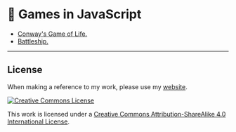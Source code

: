 # 🎲 Games in JavaScript

* [Conway's Game of Life. ](http://bt3gl.github.io/projects_page/gameoflife/gameoflife.html)
* [Battleship. ](http://bt3gl.github.io/projects_page/battleship/battleship.html)


----


## License

When making a reference to my work, please use my [website](http://bt3gl.github.io/index.html).

<a rel="license" href="http://creativecommons.org/licenses/by-sa/4.0/"><img alt="Creative Commons License" style="border-width:0" src="http://i.creativecommons.org/l/by-sa/4.0/88x31.png" /></a><br />

This work is licensed under a [Creative Commons Attribution-ShareAlike 4.0 International License](http://creativecommons.org/licenses/by-sa/4.0/).
